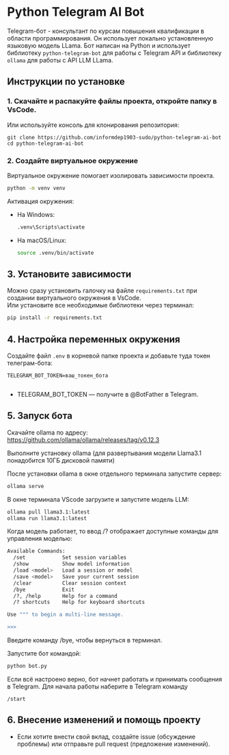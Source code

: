 # Python Telegram AI Bot

Telegram-бот - консультант по курсам повышения квалификации в области программирования. 
Он использует локально установленную языковую модель LLama. 
Бот написан на Python и использует библиотеку `python-telegram-bot` для работы с Telegram API и библиотеку `ollama` для работы с API LLM LLama.

## Инструкции по установке

### 1. Скачайте и распакуйте файлы проекта, откройте папку в VsCode.  
Или используйте консоль для клонирования репозитория:
```
git clone https://github.com/informdep1903-sudo/python-telegram-ai-bot
cd python-telegram-ai-bot
```

### 2. Создайте виртуальное окружение
Виртуальное окружение помогает изолировать зависимости проекта.
```bash
python -m venv venv
```
Активация окружения:
- На Windows:
  ```bash
  .venv\Scripts\activate
  ```
- На macOS/Linux:
  ```bash
  source .venv/bin/activate
  ```

## 3. Установите зависимости
Можно сразу установить галочку на файле `requirements.txt` при создании виртуального окружения в VsCode.  
Или установите все необходимые библиотеки через терминал:
```bash
pip install -r requirements.txt
```

## 4. Настройка переменных окружения
Создайте файл `.env` в корневой папке проекта и добавьте туда токен телеграм-бота:
```
TELEGRAM_BOT_TOKEN=ваш_токен_бота
 
```
- TELEGRAM_BOT_TOKEN — получите в @BotFather в Telegram.

## 5. Запуск бота

Скачайте ollama  по адресу: https://github.com/ollama/ollama/releases/tag/v0.12.3

Выполните установку ollama (для развертывания модели Llama3.1 понадобится 10ГБ дисковой памяти) 

После установки ollama в окне отдельного терминала запустите сервер:
```bash
ollama serve
```
В окне терминала VScode загрузите и запустите модель LLM:
```bash
ollama pull llama3.1:latest
ollama run llama3.1:latest
```
Когда модель работает, то ввод /? отображает доступные команды для управления моделью:
```bash
Available Commands:
  /set            Set session variables
  /show           Show model information
  /load <model>   Load a session or model
  /save <model>   Save your current session
  /clear          Clear session context
  /bye            Exit
  /?, /help       Help for a command
  /? shortcuts    Help for keyboard shortcuts

Use """ to begin a multi-line message.

>>> 
```
Введите команду /bye, чтобы вернуться в терминал.

Запустите бот командой:
```bash
python bot.py
```
Если всё настроено верно, бот начнет работать и принимать сообщения в Telegram.
Для начала работы наберите в Telegram команду 
```
/start
```

## 6. Внесение изменений и помощь проекту
- Если хотите внести свой вклад, создайте issue (обсуждение проблемы) или отправьте pull request (предложение изменений).

